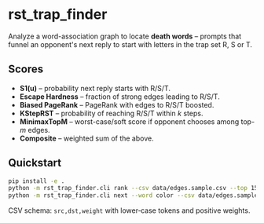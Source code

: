 # rst_trap_finder

Analyze a word-association graph to locate **death words** – prompts that funnel an opponent's next reply to start with letters in the trap set R, S or T.

## Scores
- **S1(u)** – probability next reply starts with R/S/T.
- **Escape Hardness** – fraction of strong edges leading to R/S/T.
- **Biased PageRank** – PageRank with edges to R/S/T boosted.
- **KStepRST** – probability of reaching R/S/T within *k* steps.
- **MinimaxTopM** – worst-case/soft score if opponent chooses among top-*m* edges.
- **Composite** – weighted sum of the above.

## Quickstart
```bash
pip install -e .
python -m rst_trap_finder.cli rank --csv data/edges.sample.csv --top 15
python -m rst_trap_finder.cli next --word color --csv data/edges.sample.csv
```

CSV schema: `src,dst,weight` with lower‑case tokens and positive weights.
